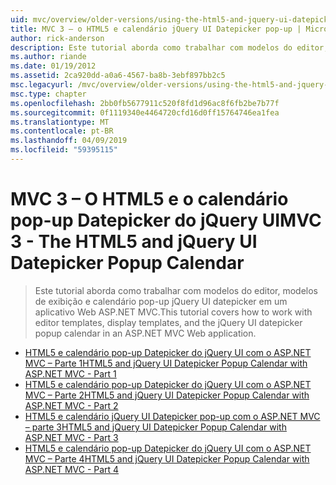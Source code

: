 ```yaml
---
uid: mvc/overview/older-versions/using-the-html5-and-jquery-ui-datepicker-popup-calendar-with-aspnet-mvc/index
title: MVC 3 – o HTML5 e calendário jQuery UI Datepicker pop-up | Microsoft Docs
author: rick-anderson
description: Este tutorial aborda como trabalhar com modelos do editor, modelos de exibição e calendário pop-up jQuery UI datepicker em um aplicativo Web ASP.NET MVC.
ms.author: riande
ms.date: 01/19/2012
ms.assetid: 2ca920dd-a0a6-4567-ba8b-3ebf897bb2c5
msc.legacyurl: /mvc/overview/older-versions/using-the-html5-and-jquery-ui-datepicker-popup-calendar-with-aspnet-mvc
msc.type: chapter
ms.openlocfilehash: 2bb0fb5677911c520f8fd1d96ac8f6fb2be7b77f
ms.sourcegitcommit: 0f1119340e4464720cfd16d0ff15764746ea1fea
ms.translationtype: MT
ms.contentlocale: pt-BR
ms.lasthandoff: 04/09/2019
ms.locfileid: "59395115"
---
```

# <a name="mvc-3---the-html5-and-jquery-ui-datepicker-popup-calendar"></a><span data-ttu-id="4e84c-103">MVC 3 – O HTML5 e o calendário pop-up Datepicker do jQuery UI</span><span class="sxs-lookup"><span data-stu-id="4e84c-103">MVC 3 - The HTML5 and jQuery UI Datepicker Popup Calendar</span></span>

> <span data-ttu-id="4e84c-104">Este tutorial aborda como trabalhar com modelos do editor, modelos de exibição e calendário pop-up jQuery UI datepicker em um aplicativo Web ASP.NET MVC.</span><span class="sxs-lookup"><span data-stu-id="4e84c-104">This tutorial covers how to work with editor templates, display templates, and the jQuery UI datepicker popup calendar in an ASP.NET MVC Web application.</span></span>


- [<span data-ttu-id="4e84c-105">HTML5 e calendário pop-up Datepicker do jQuery UI com o ASP.NET MVC – Parte 1</span><span class="sxs-lookup"><span data-stu-id="4e84c-105">HTML5 and jQuery UI Datepicker Popup Calendar with ASP.NET MVC - Part 1</span></span>](using-the-html5-and-jquery-ui-datepicker-popup-calendar-with-aspnet-mvc-part-1.md)
- [<span data-ttu-id="4e84c-106">HTML5 e calendário pop-up Datepicker do jQuery UI com o ASP.NET MVC – Parte 2</span><span class="sxs-lookup"><span data-stu-id="4e84c-106">HTML5 and jQuery UI Datepicker Popup Calendar with ASP.NET MVC - Part 2</span></span>](using-the-html5-and-jquery-ui-datepicker-popup-calendar-with-aspnet-mvc-part-2.md)
- [<span data-ttu-id="4e84c-107">HTML5 e calendário jQuery UI Datepicker pop-up com o ASP.NET MVC – parte 3</span><span class="sxs-lookup"><span data-stu-id="4e84c-107">HTML5 and jQuery UI Datepicker Popup Calendar with ASP.NET MVC - Part 3</span></span>](using-the-html5-and-jquery-ui-datepicker-popup-calendar-with-aspnet-mvc-part-3.md)
- [<span data-ttu-id="4e84c-108">HTML5 e calendário pop-up Datepicker do jQuery UI com o ASP.NET MVC – Parte 4</span><span class="sxs-lookup"><span data-stu-id="4e84c-108">HTML5 and jQuery UI Datepicker Popup Calendar with ASP.NET MVC - Part 4</span></span>](using-the-html5-and-jquery-ui-datepicker-popup-calendar-with-aspnet-mvc-part-4.md)
